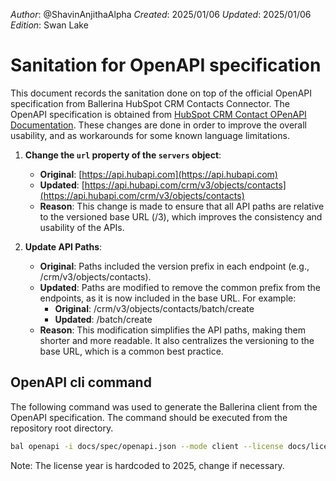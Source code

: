 _Author_:  @ShavinAnjithaAlpha
_Created_: 2025/01/06
_Updated_: 2025/01/06
_Edition_: Swan Lake

# Sanitation for OpenAPI specification

This document records the sanitation done on top of the official OpenAPI specification from Ballerina HubSpot CRM Contacts Connector. 
The OpenAPI specification is obtained from [HubSpot CRM Contact OPenAPI Documentation](https://github.com/HubSpot/HubSpot-public-api-spec-collection/blob/main/PublicApiSpecs/CRM/Contacts/Rollouts/424/v3/contacts.json).
These changes are done in order to improve the overall usability, and as workarounds for some known language limitations.

1. **Change the `url` property of the `servers` object**:

    - **Original**: [https://api.hubapi.com](https://api.hubapi.com)
    - **Updated**: [https://api.hubapi.com/crm/v3/objects/contacts](https://api.hubapi.com/crm/v3/objects/contacts)
    - **Reason**: This change is made to ensure that all API paths are relative to the versioned base URL (/3), which improves the consistency and usability of the APIs.

2. **Update API Paths**:

    - **Original**: Paths included the version prefix in each endpoint (e.g., /crm/v3/objects/contacts).
    - **Updated**: Paths are modified to remove the common prefix from the endpoints, as it is now included in the base URL. For example:
        - **Original**: /crm/v3/objects/contacts/batch/create
        - **Updated**: /batch/create 
    - **Reason**: This modification simplifies the API paths, making them shorter and more readable. It also centralizes the versioning to the base URL, which is a common best practice.


## OpenAPI cli command

The following command was used to generate the Ballerina client from the OpenAPI specification. The command should be executed from the repository root directory.

```bash
bal openapi -i docs/spec/openapi.json --mode client --license docs/license.txt -o ballerina
```
Note: The license year is hardcoded to 2025, change if necessary.
